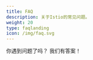 ```yaml
---
title: FAQ
description: 关于Istio的常见问题。
weight: 20
type: faqlanding
icon: /img/faq.svg
---
```


你遇到问题了吗？ 我们有答案！
